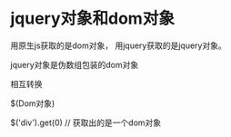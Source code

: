 # jquery对象和dom对象

用原生js获取的是dom对象， 用jquery获取的是jquery对象。

jquery对象是伪数组包装的dom对象



相互转换

$(Dom对象)



$('div').get(0)  // 获取出的是一个dom对象
